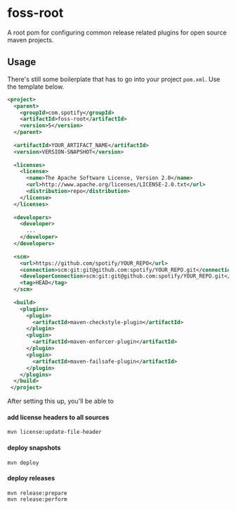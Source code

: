 # foss-root

A root pom for configuring common release related plugins for open source maven projects.

## Usage

There's still some boilerplate that has to go into your project `pom.xml`. Use the template below.

```xml
<project>
  <parent>
    <groupId>com.spotify</groupId>
    <artifactId>foss-root</artifactId>
    <version>5</version>
  </parent>
  
  <artifactId>YOUR_ARTIFACT_NAME</artifactId>
  <version>VERSION-SNAPSHOT</version>
  
  <licenses>
    <license>
      <name>The Apache Software License, Version 2.0</name>
      <url>http://www.apache.org/licenses/LICENSE-2.0.txt</url>
      <distribution>repo</distribution>
    </license>
  </licenses>
  
  <developers>
    <developer>
      ...
    </developer>
  </developers>
  
  <scm>
    <url>https://github.com/spotify/YOUR_REPO</url>
    <connection>scm:git:git@github.com:spotify/YOUR_REPO.git</connection>
    <developerConnection>scm:git:git@github.com:spotify/YOUR_REPO.git</developerConnection>
    <tag>HEAD</tag>
  </scm>
  
  <build>
    <plugins>
      <plugin>
        <artifactId>maven-checkstyle-plugin</artifactId>
      </plugin>
      <plugin>
        <artifactId>maven-enforcer-plugin</artifactId>
      </plugin>
      <plugin>
        <artifactId>maven-failsafe-plugin</artifactId>
      </plugin>
    </plugins>
  </build>
 </project>
```

After setting this up, you'll be able to


#### add license headers to all sources

```
mvn license:update-file-header
```


#### deploy snapshots

```
mvn deploy
```


#### deploy releases

```
mvn release:prepare
mvn release:perform
``` 
